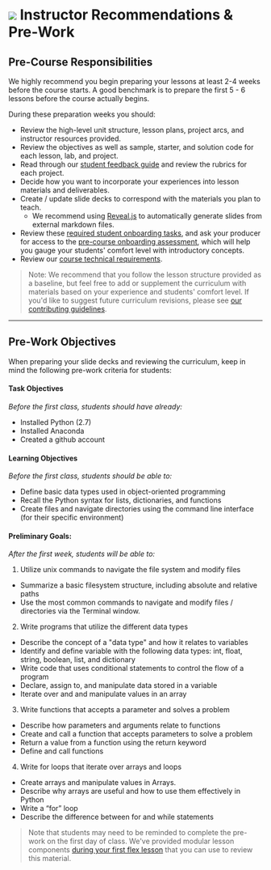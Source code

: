 # ![](https://ga-dash.s3.amazonaws.com/production/assets/logo-9f88ae6c9c3871690e33280fcf557f33.png) Instructor Recommendations & Pre-Work

## Pre-Course Responsibilities

We highly recommend you begin preparing your lessons at least 2-4 weeks before the course starts. A good benchmark is to prepare the first 5 - 6 lessons before the course actually begins.

During these preparation weeks you should:

- Review the high-level unit structure, lesson plans, project arcs, and instructor resources provided.
- Review the objectives as well as sample, starter, and solution code for each lesson, lab, and project.
- Read through our [student feedback guide](../../projects/project-feedback.md) and review the rubrics for each project.
- Decide how you want to incorporate your experiences into lesson materials and deliverables.
- Create / update slide decks to correspond with the materials you plan to teach.
  - We recommend using [Reveal.js](https://github.com/hakimel/reveal.js#full-setup) to automatically generate slides from external markdown files.
- Review these [required student onboarding tasks](https://docs.google.com/document/d/1xoC18JHk880C9n_cAPCsGn-sNqexPgTIIkmUd7cTJQw/edit?usp=sharing), and ask your producer for access to the [pre-course onboarding assessment](https://mobilega.typeform.com/to/DqgDfO), which will help you gauge your students' comfort level with introductory concepts.
- Review our [course technical requirements](https://docs.google.com/document/d/1hQZSmYfQwsOrc7Po4s7p1oDSKX8BAgKdgAKE4IRzh7g/edit?usp=sharing).

> Note: We recommend that you follow the lesson structure provided as a baseline, but feel free to add or supplement the curriculum with materials based on your experience and students' comfort level. If you'd like to suggest future curriculum revisions, please see [our contributing guidelines](../../contributing.md).

---

## Pre-Work Objectives

When preparing your slide decks and reviewing the curriculum, keep in mind the following pre-work criteria for students:

#### Task Objectives
*Before the first class, students should have already:*

- Installed Python (2.7)
- Installed Anaconda
- Created a github account

#### Learning Objectives
*Before the first class, students should be able to:*

- Define basic data types used in object-oriented programming
- Recall the Python syntax for lists, dictionaries, and functions
- Create files and navigate directories using the command line interface (for their specific environment)

#### Preliminary Goals:
*After the first week, students will be able to:*

1. Utilize unix commands to navigate the file system and modify files
  - Summarize a basic filesystem structure, including absolute and relative paths
  - Use the most common commands to navigate and modify files / directories via the Terminal window.

2. Write programs that utilize the different data types
  - Describe the concept of a "data type" and how it relates to variables
  - Identify and define variable with the following data types: int, float, string, boolean, list, and dictionary
  - Write code that uses conditional statements to control the flow of a program
  - Declare, assign to, and manipulate data stored in a variable
  - Iterate over and and manipulate values in an array

3. Write functions that accepts a parameter and solves a problem
  - Describe how parameters and arguments relate to functions
  - Create and call a function that accepts parameters to solve a problem
  - Return a value from a function using the return keyword
  - Define and call functions 

4. Write for loops that iterate over arrays and loops
  - Create arrays and manipulate values in Arrays.
  - Describe why arrays are useful and how to use them effectively in Python
  - Write a “for” loop
  - Describe the difference between for and while statements 

> Note that students may need to be reminded to complete the pre-work on the first day of class. We've provided modular lesson components [during your first flex lesson](../../lessons/lesson-05/readme.md) that you can use to review this material.

